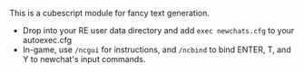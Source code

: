 This is a cubescript module for fancy text generation.

* Drop into your RE user data directory and add `exec newchats.cfg` to your autoexec.cfg
* In-game, use `/ncgui` for instructions, and `/ncbind` to bind ENTER, T, and Y to newchat's input commands.
